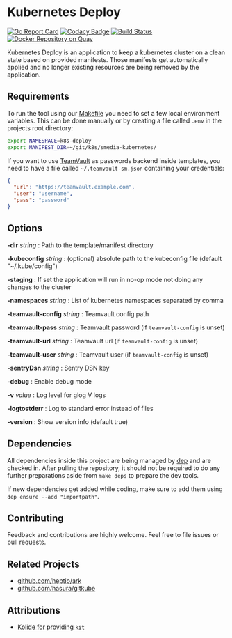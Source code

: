 # Kubernetes Deploy
[![Go Report Card](https://goreportcard.com/badge/github.com/seibert-media/k8s-deploy)](https://goreportcard.com/report/github.com/seibert-media/k8s-deploy)
[![Codacy Badge](https://api.codacy.com/project/badge/Grade/513590eff4e54095a25b66bf65bd1323)](https://www.codacy.com/app/kwiesmueller/k8s-deploy?utm_source=github.com&amp;utm_medium=referral&amp;utm_content=seibert-media/k8s-deploy&amp;utm_campaign=Badge_Grade)
[![Build Status](https://travis-ci.org/seibert-media/k8s-deploy.svg?branch=master)](https://travis-ci.org/seibert-media/k8s-deploy)
[![Docker Repository on Quay](https://quay.io/repository/seibertmedia/k8s-deploy/status "Docker Repository on Quay")](https://quay.io/repository/seibertmedia/k8s-deploy)

Kubernetes Deploy is an application to keep a kubernetes cluster on a clean state based on provided manifests.
Those manifests get automatically applied and no longer existing resources are being removed by the application.

## Requirements

To run the tool using our [Makefile](Makefile) you need to set a few local environment variables.
This can be done manually or by creating a file called `.env` in the projects root directory:

```bash
export NAMESPACE=k8s-deploy
export MANIFEST_DIR=~/git/k8s/smedia-kubernetes/
```

If you want to use [TeamVault](https://github.com/trehn/teamvault) as passwords backend inside templates,
you need to have a file called `~/.teamvault-sm.json` containing your credentials:

```json
{
  "url": "https://teamvault.example.com",
  "user": "username",
  "pass": "password"
}
```

## Options

**-dir** _string_
: Path to the template/manifest directory

**-kubeconfig** _string_
: (optional) absolute path to the kubeconfig file (default "~/.kube/config")

**-staging**
: If set the application will run in no-op mode not doing any changes to the cluster

**-namespaces** _string_
: List of kubernetes namespaces separated by comma

**-teamvault-config** _string_
: Teamvault config path

**-teamvault-pass** _string_
: Teamvault password (if `teamvault-config` is unset)

**-teamvault-url** _string_
: Teamvault url (if `teamvault-config` is unset)

**-teamvault-user** _string_
: Teamvault user (if `teamvault-config` is unset)

**-sentryDsn** _string_
: Sentry DSN key

**-debug**
: Enable debug mode

**-v** _value_
: Log level for glog V logs

**-logtostderr**
: Log to standard error instead of files

**-version**
: Show version info (default true)

## Dependencies
All dependencies inside this project are being managed by [dep](https://github.com/golang/dep) and are checked in.
After pulling the repository, it should not be required to do any further preparations aside from `make deps` to prepare the dev tools.

If new dependencies get added while coding, make sure to add them using `dep ensure --add "importpath"`.

## Contributing
Feedback and contributions are highly welcome. Feel free to file issues or pull requests.

## Related Projects

* [github.com/heptio/ark](https://github.com/heptio/ark)
* [github.com/hasura/gitkube](https://github.com/hasura/gitkube)

## Attributions

* [Kolide for providing `kit`](https://github.com/kolide/kit)

